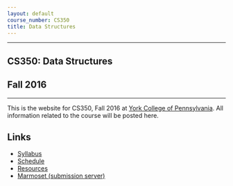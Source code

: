 ```yaml
---
layout: default
course_number: CS350
title: Data Structures
---
```


--- --- --- --- --- --- --- --- --- --- --- --- --- --- --- --- --- --- --- --- --- --- --- ---

## CS350: Data Structures

## Fall 2016

--- --- --- --- --- --- --- --- --- --- --- --- --- --- --- --- --- --- --- --- --- --- --- ---

This is the website for CS350, Fall 2016 at [York College of Pennsylvania](http://www.ycp.edu).
All information related to the course will be posted here.

## Links

* [Syllabus](syllabus.html)
* [Schedule](schedule.html)
* [Resources](resources/index.html)
* [Marmoset (submission server)](https://cs.ycp.edu/marmoset)

<!-- vim:set wrap: ­-->
<!-- vim:set linebreak: -->
<!-- vim:set nolist: -->


